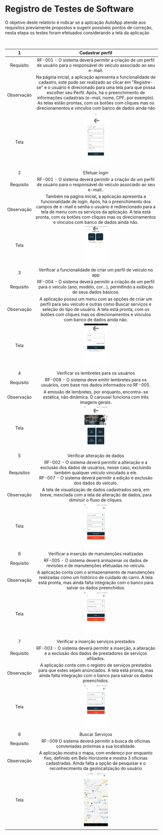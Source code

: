 # Registro de Testes de Software

O objetivo deste relatório é indicar se a aplicação AutoApp atende aos requisitos previamente propostos e sugerir possíveis pontos de correção, nesta etapa os testes foram efetuados considerando a tela da aplicação 

<br> 
  
| 1 	| Cadastrar perfil 	|
|:---:	|:---:	|
|	Requisito	| RF-001 - O sistema deverá permitir a criação de um perfil de usuário para o responsável do veículo associado ao seu e-mail. |
| Observação | Na página inicial, a aplicação apresenta a funcionalidade de cadastro, este pode ser realizado ao clicar em "Registre-se" e o usuário é direcionado para uma tela para que possa escolher seu Perfil. Após, há o preenchimento de informações cadastrais (e-mail, nome, CPF, por exemplo). As telas estão prontas, com os botões com cliques mas os direcionamentos e vinculos com banco de dados ainda não . |
| Tela |  <img src=img/cadastro.jpg width=20%/>|
|  	|  	|
| 2 | Efetuar login	|
| Requisito | RF-001	- O sistema deverá permitir a criação de um perfil de usuário para o responsável do veículo associado ao seu e-mail.. |
| Observação | Também na página inicial, a aplicação apresenta a funcionalidade de login. Após, há o preenchimento dos campos de e-mail e senha o usuário é redirecionado para a tela de menu com os serviços da aplicação. A tela está pronta, com os botões com cliques mas os direcionamentos e vinculos com banco de dados ainda não. |
| Tela | <img src=img/selecaoperfil.png width=20%/> |
|  	|  	|
| 3 | Verificar a funcionalidade de criar um perfil de veículo no app |
|Requisito | RF-004 - O sistema deverá permitir a criação de um perfil para o veículo (ano, modelo, cor...), permitindo a exibição de seus dados básicos.|
| Observação | A aplicação possui um menu com as opções de criar um perfil para seu veículo e outras como Buscar serviços e seleção do tipo de usuário. A tela está pronta, com os botões com cliques mas os direcionamentos e vinculos com banco de dados ainda não.|
| Tela | <img src=img/login.jpg width=20%/> |
|  	|  	|
| 4 |  Verificar os lembretes para os usuários |
|Requisito | RF-008 - O sistema deve emitir lembretes para os usuários, com base nos dados informados no RF-005.|
| Observação | A emissão de lembretes, por enquanto, encontra-se estática, não dinâmica. O carousel funciona com três imagens gerais. |
| Tela | <img src="img/Tests/06-Home.jpg" width=20%/> |
|  	|  	|
| 5 | Verificar alteração de dados |
|Requisitos | RF-002 - O sistema deverá permitir a alteração e a exclusão dos dados de usuários, nesse caso, excluindo também qualquer veículo vinculado a ele. <br> RF-007 - O sistema deverá permitir a edição e exclusão dos dados do veículo.|
| Observação | A tela de visualização de dados cadastrados será, em breve, mesclada com a tela de alteração de dados, para diminuir o fluxo de cliques. |
| Tela | <img src="img/Tests/07-PersonalInformation.jpg" width=20%/> |
|  	|  	|
| 6 | Verificar a inserção de manutenções realizadas |
|Requisito | RF-005 - O sistema deverá armazenar os dados de revisões e de manutenções efetuadas no veículo.|
| Observação | A aplicação conta com o armazenamento de manutenções realizadas como um histórico de cuidado do carro. A tela está pronta, mas ainda falta integração com o banco para salvar os dados preenchidos. |
| Tela  | <img src="img/Tests/16-MaintenancesDone.jpg" width=20%/> |
|  	|  	|
| 7 | Verificar a inserção serviços prestados |
|Requisito | RF-003 - O sistema deverá permitir a inserção, a alteração e a exclusão dos dados de prestadores de serviços afiliados. |
| Observação | A aplicação conta com o registro de serviços prestados para que estes sejam anúnciados. A tela está pronta, mas ainda falta integração com o banco para salvar os dados preenchidos. |
| Tela | <img src="img/Tests/20-RegisterService.jpg" width=20%/> |
|  	|  	|
| 8 | Buscar Serviços |
|Requisito | RF-009 O sistema deverá permitir a busca de oficinas conveniadas próximas a sua localidade. |
| Observação | A aplicação mostra o mapa, com endereço por enquanto fixo, definido em Belo Horizonte e mostra 3 oficinas cadastradas. Ainda falta a opção de pesquisar e o reconhecimento da geolocalização do usuário |
| Tela | <img src="img/Tests/09-Maps.jpeg" width=20%/> |
|  	|  	|
